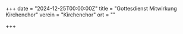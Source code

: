 +++
date = "2024-12-25T00:00:00Z"
title = "Gottesdienst Mitwirkung Kirchenchor"
verein = "Kirchenchor"
ort = ""

+++
